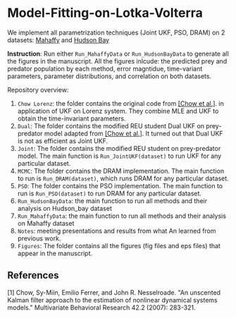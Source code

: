 # Model-Fitting-on-Lotka-Volterra

We implement all parametrization techniques (Joint UKF, PSO, DRAM) on 2 datasets: [Mahaffy](https://jmahaffy.sdsu.edu/courses/f09/math636/lectures/lotka/qualde2.html) and [Hudson Bay](https://gist.github.com/michaelosthege/27315631c1aedbe55f5affbccabef1ca)

**Instruction**: Run either ```Run_MahaffyData``` or ```Run_HudsonBayData``` to generate all the figures in the manuscript. All the figures inlcude: the predicted prey and predator population by each method, error magntidue, time-variant parameters, parameter distributions, and correlation on both datasets.

Repository overview: 
1. ```Chow Lorenz```: the folder contains the original code from [[Chow et al.]](#1). in application of UKF on Lorenz system. They combine MLE and UKF to obtain the time-invariant parameters.
2. ```Dual```: The folder contains the modified REU student Dual UKF on prey-predator model adapted from  [[Chow et al.]](#1). It turned out that Dual UKF is not as efficient as Joint UKF.
3. ```Joint```: The folder contains the modified REU student on prey-predator model. The main function is ```Run_JointUKF(dataset)``` to run UKF for any particular dataset. 
4. ```MCMC```: The folder contains the DRAM implementation. The main function to run is ``Run_DRAM(dataset)``, which runs DRAM for any particular dataset. 
5. ```PSO```: The folder contains the PSO implementation. The main function to run is ``Run_PSO(dataset)`` to run DRAM for any particular dataset. 
7. ```Run_HudsonBayData```: the main function to run all methods and their analysis on Hudson_bay dataset 
8. ```Run_MahaffyData```: the main function to run all methods and their analysis on Mahaffy dataset 
9. ```Notes```: meeting presentations and results from what An learned from previous work. 
10. ``Figures``: The folder contains all the figures (fig files and eps files) that appear in the manuscript. 



## References
<a id="1">[1]</a> 
Chow, Sy-Miin, Emilio Ferrer, and John R. Nesselroade. "An unscented Kalman filter approach to the estimation of nonlinear dynamical systems models." Multivariate Behavioral Research 42.2 (2007): 283-321.
